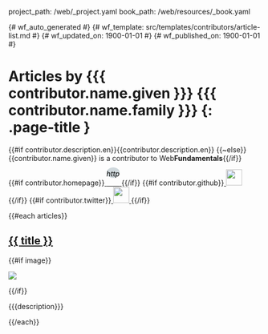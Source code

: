 project_path: /web/_project.yaml
book_path: /web/resources/_book.yaml

{# wf_auto_generated #}
{# wf_template: src/templates/contributors/article-list.md #}
{# wf_updated_on: 1900-01-01 #}
{# wf_published_on: 1900-01-01 #}

<style>
  .wf-icon-width {width: 32px;}
  .wf-homepage {
    background-color: #CFD8DC;
    border-radius: 50%;
    color: black;
    height: 32px;
    padding-top: 4px;
    text-align: center;
    vertical-align: top !important;
  }
</style>

# Articles by {{{ contributor.name.given }}} {{{ contributor.name.family }}} {: .page-title }

{{#if contributor.description.en}}{{contributor.description.en}}
{{~else}}{{contributor.name.given}} is a contributor to Web<b>Fundamentals</b>{{/if}}

{{#if contributor.homepage}}<a href="{{contributor.homepage}}">
  <i class="material-icons wf-icon-width wf-homepage">http</i>
</a>
{{/if}}
{{#if contributor.github}}<a href="https://github.com/{{contributor.github}}">
  <img class="wf-icon-width" src="/site-assets/logo-github.svg">
</a>
{{/if}}
{{#if contributor.twitter}}<a href="https://twitter.com/{{contributor.twitter}}">
  <img class="wf-icon-width" src="/site-assets/logo-twitter.svg">
</a>
{{/if}}


{{#each articles}}

## [{{ title }}]({{url}})
{{#if image}}

<div class="attempt-right">
  <a href="{{url}}">
    <img src="{{image}}">
  </a>
</div>

{{/if}}

{{{description}}}

<div style="clear:both"></div>

{{/each}}
